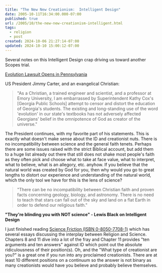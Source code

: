 ```yaml
---
title: "The New New Creationism:  Intelligent Design"
date: 2005-10-11T16:34:00.000-07:00
published: true
url: /2005/10/the-new-new-creationism-intelligent.html
tags:
  - religion
  - post
created: 2024-10-06 21:27:14-07:00
updated: 2024-10-10 15:00:12-07:00
---
```


Several notes on this Intelligent Design crap driving us toward another Scopes trial.  
  
[Evolution Lawsuit Opens in Pennsylvania](https://www.nytimes.com/2005/09/27/education/27evolution.htm/partner/rssnyt)  
  
US President Jimmy Carter, and an evangelical Christian:  

>   
> "As a Christian, a trained engineer and scientist, and a professor at Emory University, I am embarrassed by Superintendent Kathy Cox's \[Georgia Public Schools\] attempt to censor and distort the education of Georgia's students. The existing and long-standing use of the word 'evolution' in our state's textbooks has not adversely affected Georgians' belief in the omnipotence of God as creator of the universe."  

  
  
The President continues, with my favorite part of his statements. This is exactly what doesn't make sense about the ID and creationist nuts. There is no incompatibility between science and the general faith tenets. Perhaps there are some issues raised with the strict Biblical account, but add them to a huge list already out there that still does not shake most people's faith as they often pick and choose what to take at face value, what to interpret, what to believe, what is an allegory, etc. anyhow. If you believe that the natural world was created by God for you, then why would you go to great lengths to distort our experience and understanding of the natural world, which the only tool we have for this is the lens of science?  
  

>   
> "There can be no incompatibility between Christian faith and proven facts concerning geology, biology, and astronomy. There is no need to teach that stars can fall out of the sky and land on a flat Earth in order to defend our religious faith."  

  
  
**"They're blinding you with NOT science" - Lewis Black on Intelligent Design**  
  
I just finished reading [Science Friction (ISBN 0-8050-7708-1)](https://www.amazon.com/exec/obidos/ASIN/0805077081/juxtaposition-20/102-0825886-4374559?dev-t=1B7AVRRGVX9PB4T4ZD02%26camp=2025%26link_code=xm2) which has several essays discussing the interplay between Religion and Science. Chapters 8 and 11 dive into a lot of the fray and Chapter 11 provides "ten arguments and ten answers" against ID which point out the absolute ridiculousness of their position(s). Oh, and the "What type of creationist are you?" is a great one if you run into any proclaimed creationists. There are at least 10 different positions on a continuum so the answer is not binary as many creationists would have you believe and probably believe themselves.